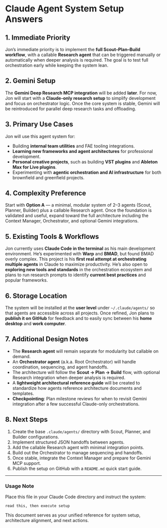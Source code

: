 # Claude Agent System Setup Answers

## 1. Immediate Priority
Jon’s immediate priority is to implement the **full Scout–Plan–Build workflow**, with a callable **Research agent** that can be triggered manually or automatically when deeper analysis is required. The goal is to test full orchestration early while keeping the system lean.

## 2. Gemini Setup
The **Gemini Deep Research MCP integration** will be added **later**. For now, Jon will start with a **Claude-only research setup** to simplify development and focus on orchestrator logic. Once the core system is stable, Gemini will be reintroduced for parallel deep research tasks and offloading.

## 3. Primary Use Cases
Jon will use this agent system for:
- Building **internal team utilities** and FAE tooling integrations.
- **Learning new frameworks and agent architectures** for professional development.
- **Personal creative projects**, such as building **VST plugins** and **Ableton Max for Live plugins**.
- Experimenting with **agentic orchestration and AI infrastructure** for both brownfield and greenfield projects.

## 4. Complexity Preference
Start with **Option A** — a minimal, modular system of 2–3 agents (Scout, Planner, Builder) plus a callable Research agent. Once the foundation is validated and useful, expand toward the full architecture including the Context Manager, Orchestrator, and optional Gemini integrations.

## 5. Existing Tools & Workflows
Jon currently uses **Claude Code in the terminal** as his main development environment. He’s experimented with **Warp** and **BMAD**, but found BMAD overly complex. This project is his **first real attempt at orchestrating multiple agents** in Claude to maximize productivity. He’s also open to **exploring new tools and standards** in the orchestration ecosystem and plans to run research prompts to identify **current best practices** and popular frameworks.

## 6. Storage Location
The system will be installed at the **user level** under `~/.claude/agents/` so that agents are accessible across all projects. Once refined, Jon plans to **publish it on GitHub** for feedback and to easily sync between his **home desktop** and **work computer**.

## 7. Additional Design Notes
- The **Research agent** will remain separate for modularity but callable on demand.
- An **Orchestrator agent** (a.k.a. Root Orchestrator) will handle coordination, sequencing, and agent handoffs.
- The architecture will follow the **Scout → Plan → Build** flow, with optional Research integration when deeper analysis is required.
- A **lightweight architectural reference guide** will be created to standardize how agents reference architecture documents and templates.
- **Checkpointing**: Plan milestone reviews for when to revisit Gemini integration after a few successful Claude-only orchestrations.

## 8. Next Steps
1. Create the base `.claude/agents/` directory with Scout, Planner, and Builder configurations.
2. Implement structured JSON handoffs between agents.
3. Add the callable Research agent with minimal integration points.
4. Build out the Orchestrator to manage sequencing and handoffs.
5. Once stable, integrate the Context Manager and prepare for Gemini MCP support.
6. Publish the setup on GitHub with a `README.md` quick start guide.

---

### Usage Note
Place this file in your Claude Code directory and instruct the system:

```
read this, then execute setup
```

This document serves as your unified reference for system setup, architecture alignment, and next actions.

